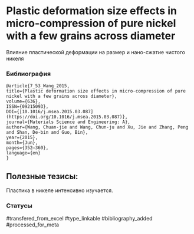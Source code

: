 # Plastic deformation size effects in micro-compression of pure nickel with a few grains across diameter
 
Влияние пластической деформации на размер и нано-сжатие чистого никеля

### Библиография
```
@article{7_53_Wang_2015,
title={Plastic deformation size effects in micro-compression of pure nickel with a few grains across diameter},
volume={636},
ISSN={09215093},
DOI={[10.1016/j.msea.2015.03.087](https://doi.org/10.1016/j.msea.2015.03.087)},
journal={Materials Science and Engineering: A},
author={Wang, Chuan-jie and Wang, Chun-ju and Xu, Jie and Zhang, Peng and Shan, De-bin and Guo, Bin},
year={2015},
month={Jun},
pages={352–360},
language={en}
}
```

## Полезные тезисы:

Пластика в никеле интенсивно изучается.

### Статусы
#transfered_from_excel 
#type_linkable 
#bibliography_added
#processed_for_meta
